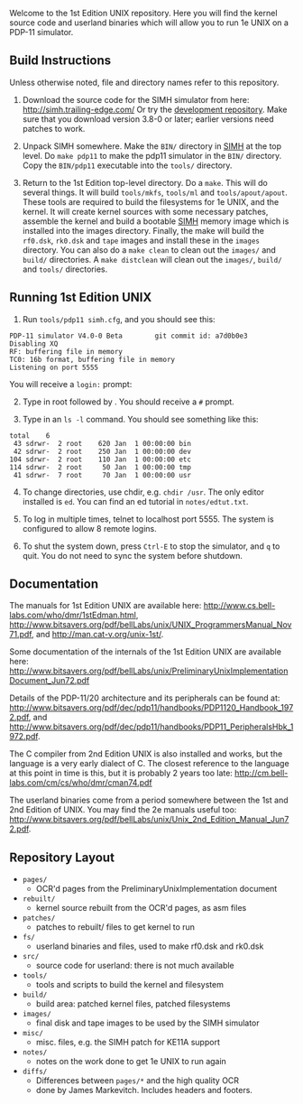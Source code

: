 Welcome to the 1st Edition UNIX repository. Here you will find the kernel
source code and userland binaries which will allow you to run 1e UNIX on
a PDP-11 simulator.

Build Instructions
------------------
Unless otherwise noted, file and directory names refer to this repository.

1. Download the source code for the SIMH simulator from here:
   <http://simh.trailing-edge.com/>
   Or try the [development repository](https://github.com/simh/simh).
    Make sure that you download version 3.8-0 or later; earlier versions need
    patches to work.

2. Unpack SIMH somewhere. Make the `BIN/` directory in [SIMH](http://simh.trailing-edge.com/)
   at the top level. Do `make pdp11` to make the pdp11 simulator in the `BIN/`
   directory. Copy the `BIN/pdp11` executable into the `tools/` directory.

3. Return to the 1st Edition top-level directory. Do a `make`. This will do
   several things.  It will build `tools/mkfs`, `tools/ml` and `tools/apout/apout`.
   These tools are required to build the filesystems for 1e UNIX, and the
   kernel. It will create kernel sources with some necessary patches, assemble
   the kernel and build a bootable [SIMH](http://simh.trailing-edge.com/) memory
   image which is installed into the images directory.  Finally, the make will
   build the `rf0.dsk`, `rk0.dsk` and `tape` images and install these in the
   `images` directory. You can also do a `make clean` to clean out the `images/`
   and `build/` directories. A `make distclean` will clean out the `images/`,
   `build/`  and `tools/` directories.

Running 1st Edition UNIX
------------------------
1. Run `tools/pdp11 simh.cfg`, and you should see this:

```
PDP-11 simulator V4.0-0 Beta        git commit id: a7d0b0e3
Disabling XQ
RF: buffering file in memory
TC0: 16b format, buffering file in memory
Listening on port 5555
```

   You will receive a `login:` prompt:

2. Type in root followed by <RETURN>. You should receive a `#` prompt.

3. Type in an `ls -l` command. You should see something like this:

```
total    6
 43 sdrwr-  2 root    620 Jan  1 00:00:00 bin
 42 sdrwr-  2 root    250 Jan  1 00:00:00 dev
104 sdrwr-  2 root    110 Jan  1 00:00:00 etc
114 sdrwr-  2 root     50 Jan  1 00:00:00 tmp
 41 sdrwr-  7 root     70 Jan  1 00:00:00 usr
```

4. To change directories, use chdir, e.g. `chdir /usr`. The only editor installed
   is `ed`. You can find an ed tutorial in `notes/edtut.txt`.

5. To log in multiple times, telnet to localhost port 5555.  The system
   is configured to allow 8 remote logins.

6. To shut the system down, press `Ctrl-E` to stop the simulator, and `q` to quit.
   You do not need to sync the system before shutdown.

Documentation
-------------
The manuals for 1st Edition UNIX are available here:
<http://www.cs.bell-labs.com/who/dmr/1stEdman.html>,
<http://www.bitsavers.org/pdf/bellLabs/unix/UNIX_ProgrammersManual_Nov71.pdf>, and
<http://man.cat-v.org/unix-1st/>.

Some documentation of the internals of the 1st Edition UNIX are available here:
<http://www.bitsavers.org/pdf/bellLabs/unix/PreliminaryUnixImplementationDocument_Jun72.pdf>

Details of the PDP-11/20 architecture and its peripherals can be found at:
<http://www.bitsavers.org/pdf/dec/pdp11/handbooks/PDP1120_Handbook_1972.pdf>, and
<http://www.bitsavers.org/pdf/dec/pdp11/handbooks/PDP11_PeripheralsHbk_1972.pdf>.

The C compiler from 2nd Edition UNIX is also installed and works, but the
language is a very early dialect of C. The closest reference to the language
at this point in time is this, but it is probably 2 years too late:
<http://cm.bell-labs.com/cm/cs/who/dmr/cman74.pdf>

The userland binaries come from a period somewhere between the 1st and 2nd
Edition of UNIX. You may find the 2e manuals useful too:
<http://www.bitsavers.org/pdf/bellLabs/unix/Unix_2nd_Edition_Manual_Jun72.pdf>.

Repository Layout
-----------------
* `pages/`
    - OCR'd pages from the PreliminaryUnixImplementation document
* `rebuilt/`
    - kernel source rebuilt from the OCR'd pages, as asm files
* `patches/`
    - patches to rebuilt/ files to get kernel to run
* `fs/`
    - userland binaries and files, used to make rf0.dsk and rk0.dsk
* `src/`
    - source code for userland: there is not much available
* `tools/`
    - tools and scripts to build the kernel and filesystem
* `build/`
    - build area: patched kernel files, patched filesystems
* `images/`
    - final disk and tape images to be used by the SIMH simulator
* `misc/`
    - misc. files, e.g. the SIMH patch for KE11A support
* `notes/`
    - notes on the work done to get 1e UNIX to run again
* `diffs/`
    - Differences between `pages/*` and the high quality OCR
    - done by James Markevitch.  Includes headers and footers.
